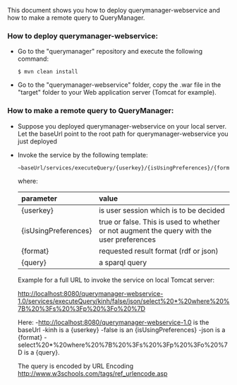 This document shows you how to deploy querymanager-webservice and how to make a remote query to QueryManager.

### How to deploy querymanager-webservice:

- Go to the "querymanager" repository and execute the following command:
  ```
  $ mvn clean install
  ```

- Go to the "querymanager-webservice" folder, copy the .war file in the "target" folder to your Web application server (Tomcat for example).
  

### How to make a remote query to QueryManager:

- Suppose you deployed querymanager-webservice on your local server. Let the baseUrl point to the root path for querymanager-webservice you just deployed

- Invoke the service by the following template:

  ```
  ~baseUrl/services/executeQuery/{userkey}/{isUsingPreferences}/{format}/{query}
  ```
  
  where:
  
  |parameter|value|
  |:---------|:-----|
  |{userkey}|is user session which is to be decided|
  |{isUsingPreferences}|true or false. This is used to whether or not augment the query with the user preferences|
  |{format}|requested result format (rdf or json)|
  |{query}|a sparql query|
  
  Example for a full URL to invoke the service on local Tomcat server:
  
  [http://localhost:8080/querymanager-webservice-1.0/services/executeQuery/kinh/false/json/select%20*%20where%20%7B%20%3Fs%20%3Fp%20%3Fo%20%7D](http://localhost:8080/querymanager-webservice-1.0/services/executeQuery/kinh/false/json/select%20*%20where%20%7B%20%3Fs%20%3Fp%20%3Fo%20%7D)
  
  Here:
  -[http://localhost:8080/querymanager-webservice-1.0](http://localhost:8080/querymanager-webservice-1.0) is the baseUrl
  -kinh is a {userkey}
  -false is an {isUsingPreferences}
  -json is a {format}
  -select%20*%20where%20%7B%20%3Fs%20%3Fp%20%3Fo%20%7D is a {query}. 
  
  The query is encoded by URL Encoding 
  http://www.w3schools.com/tags/ref_urlencode.asp
